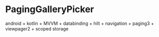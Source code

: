 # PagingGalleryPicker


android + kotlin + MVVM + databinding + hilt + navigation + paging3 + viewpager2 + scoped storage
